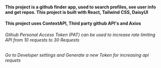 #### This project is a github finder app, used to search profiles, see user info and get repos. This project is built with React, Tailwind CSS, DaisyUI

#### This project uses ContextAPI, Third party github API's and Axios

###### Github Personal Access Token (PAT) can be used to increase rate limiting API from 10 requests to 30 Requests

###### Go to Developer settings and Generate a new Token for increasing api requets
